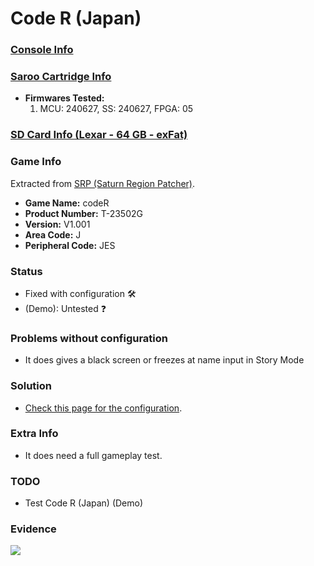 # Code R (Japan)

### [Console Info](../../../../../Info/Consoles/VA13/README.md)

### [Saroo Cartridge Info](../../../../../Info/Cartridges/RetroGameParadiseStore/1.32F/README.md)

- <b>Firmwares Tested:</b>
  1. MCU: 240627, SS: 240627, FPGA: 05

### [SD Card Info (Lexar - 64 GB - exFat)](../../../../../Info/SdCards/Lexar/64GB/exfat/README.md)

### Game Info

Extracted from [SRP (Saturn Region Patcher)](https://segaxtreme.net/resources/saturn-region-patcher.81/download).

- <b>Game Name:</b> codeR
- <b>Product Number:</b> T-23502G
- <b>Version:</b> V1.001
- <b>Area Code:</b> J
- <b>Peripheral Code:</b> JES

### Status

- Fixed with configuration :hammer_and_wrench:
- (Demo): Untested :question:

### Problems without configuration

- It does gives a black screen or freezes at name input in Story Mode

### Solution

- [Check this page for the configuration](https://github.com/williamdsw/saroo-configuration-list/blob/master/J/T-23502G/README.md).

### Extra Info

- It does need a full gameplay test.

### TODO

- Test Code R (Japan) (Demo)

### Evidence

[![](https://img.youtube.com/vi/KEq_g0PJplw/0.jpg)](https://www.youtube.com/watch?v=KEq_g0PJplw)
